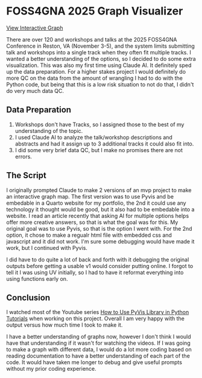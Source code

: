 # FOSS4GNA 2025 Graph Visualizer

[View Interactive Graph](https://www.rachelgugler.com/projects/2025-10-29_foss4gna_graph_map/)

There are over 120 and workshops and talks at the 2025 FOSS4GNA Conference in Reston, VA (November 3-5), and the system limits submitting talk and workshops into a single track when they often fit multiple tracks. I wanted a better understanding of the options, so I decided to do some extra visualization. This was also my first time using Claude AI. It definitely sped up the data preparation. For a higher stakes project I would definitely do more QC on the data from the amount of wrangling I had to do with the Python code, but being that this is a low risk situation to not do that, I didn't do very much data QC.

## Data Preparation

1. Workshops don't have Tracks, so I assigned those to the best of my understanding of the topic.
2. I used Claude AI to analyze the talk/workshop descriptions and abstracts and had it assign up to 3 additional tracks it could also fit into.
3. I did some very brief data QC, but I make no promises there are not errors.

## The Script

I originally prompted Claude to make 2 versions of an mvp project to make an interactive graph map. The first version was to use Pyvis and be embedable in a Quarto website for my portfolio, the 2nd it could use any technology it thought would be good, but it also had to be embedable into a website. I read an article recently that asking AI for multiple options helps offer more creative answers, so that is what the goal was for this. My original goal was to use Pyvis, so that is the option I went with. For the 2nd option, it chose to make a regualr html file with embedded css and javascript and it did not work. I'm sure some debugging would have made it work, but I continued with Pyvis.

I did have to do quite a lot of back and forth with it debugging the original outputs before getting a usable v1 would consider putting online. I forgot to tell it I was using UV initially, so I had to have it reformat everything into using functions early on. 

## Conclusion

I watched most of the Youtube series [How to Use PyVis Library in Python Tutorials](https://youtube.com/playlist?list=PL2VXyKi-KpYu7djT-8bDxtylvxznz3WLR&si=EFKfpOAsftlLfuoI) when working on this project. Overall I am very happy with the output versus how much time I took to make it. 

I have a better understanding of graphs now, however I don't think I would have that understanding if it wasn't for watching the videos. If I was going to make a graph with different data, I would do a lot more coding based on reading documentation to have a better understanding of each part of the code. It would have taken me longer to debug and give useful prompts without my prior coding experience.

